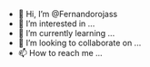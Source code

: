 - 👋 Hi, I’m @Fernandorojass
- 👀 I’m interested in ...
- 🌱 I’m currently learning ...
- 💞️ I’m looking to collaborate on ...
- 📫 How to reach me ...

<!---
Fernandorojass/Fernandorojass is a ✨ special ✨ repository because its `README.md` (this file) appears on your GitHub profile.
You can click the Preview link to take a look at your changes.
--->

